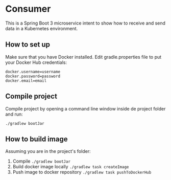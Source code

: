 # Consumer

This is a Spring Boot 3 microservice intent to show how to receive and send data in a Kubernetes environment.

## How to set up
Make sure that you have Docker installed.
Edit gradle.properties file to put your Docker Hub credentials:
```
docker.username=username
docker.password=password
docker.email=email
```
## Compile project
Compile project by opening a command line window inside de project folder and run: 
````
./gradlew bootJar
````

## How to build image

Assuming you are in the project's folder:

1. Compile `./gradlew bootJar`
2. Build docker image locally `./gradlew task createImage`
3. Push image to docker repository `./gradlew task pushToDockerHub`